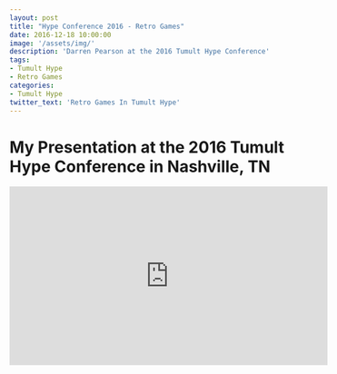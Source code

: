 ```yaml
---
layout: post
title: "Hype Conference 2016 - Retro Games"
date: 2016-12-18 10:00:00
image: '/assets/img/'
description: 'Darren Pearson at the 2016 Tumult Hype Conference'
tags:
- Tumult Hype
- Retro Games 
categories:
- Tumult Hype
twitter_text: 'Retro Games In Tumult Hype'
---
```


<h1>My Presentation at the 2016 Tumult Hype Conference in Nashville, TN</h1>

<iframe width="560" height="315" src="https://www.youtube.com/embed/TD_OMvcfjlE" frameborder="0" allow="accelerometer; autoplay; encrypted-media; gyroscope; picture-in-picture" allowfullscreen></iframe>





